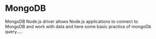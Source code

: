 # MongoDB
MongoDB Node.js driver allows Node.js applications to connect to MongoDB and work with data and here some basic practice of mongoDb query.....
